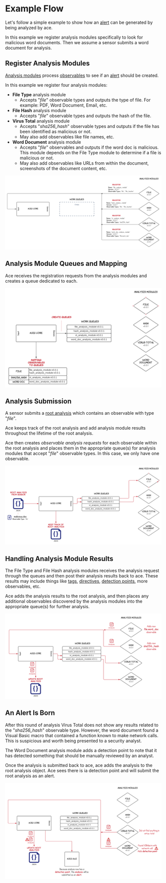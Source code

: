 # Example Flow

Let's follow a simple example to show how an [alert](../design/alerts.md) can be generated by being analyzed by ace.

In this example we register analysis modules specifically to look for malicious word documents.
Then we assume a sensor submits a word document for analysis.

## Register Analysis Modules

[Analysis modules](../design/analysis_module.md) process [observables](../design/observable.md) to see if an
[alert](../design/alerts.md) should be created.

In this example we register four analysis modules:

- **File Type** analysis module
    - Accepts "_file_" observable types and outputs the type of file. For example: PDF, Word Document,
      Email, etc.
- **File Hash** analysis module
    - Accepts "_file_" observable types and outputs the hash of the file.
- **Virus Total** analysis module
    - Accepts "_sha256_hash_" observable types and outputs if the file has been identified as malicious or not.
    - May also add observables like file names, etc.
- **Word Document** analysis module
    - Accepts "_file_" observables and outputs if the word doc is malicious. This module depends on the File Type module to determine if a file is malicious or not.
    - May also add observables like URLs from within the document, screenshots of the document content, etc.

![Analysis Module Registration](../../material/assets/images/ace2-core-example-flow-register.png)

## Analysis Module Queues and Mapping

Ace receives the registration requests from the analysis modules and creates a queue dedicated to each.

![Analysis Module Queues and Observable Mapping](../../material/assets/images/ace2-core-example-flow-register-2.png)

## Analysis Submission

A sensor submits a [root analysis](../design/root_analysis.md) which contains an observable with type "_file_".

Ace keeps track of the root analysis and add analysis module results throughout the lifetime of the root analysis.

Ace then creates _observable analysis requests_ for each observable within the root analysis and places them in the appropriate queue(s) for analysis modules that accept "_file_" observable types. In this case, we only have one observable.

![Root Analysis And Observable Submission](../../material/assets/images/ace2-core-example-flow-sensor-input.png)

## Handling Analysis Module Results

The File Type and File Hash analysis modules receives the analysis request through the queues and then post their analysis results back to ace. These results
 may include things like [tags](../design/tags.md), [directives](../design/directives.md), 
[detection points](../design/detection_points.md), more observables, etc.

Ace adds the analysis results to the root analysis, and then places any additional observables discovered by the analysis
modules into the appropriate queue(s) for further analysis.

![Analysis Results](../../material/assets/images/ace2-core-example-flow-analysis-results.png)

## An Alert Is Born

After this round of analysis Virus Total does not show any results related to the "_sha256_hash_" observable type.
However, the word document found a Visual Basic macro that contained a function known to make network calls. This
is suspicious and worth being presented to a security analyst.

The Word Document analysis module adds a detection point to note that it has detected something that should be
manually reviewed by an analyst.

Once the analysis is submitted back to ace, ace adds the analysis to the root analysis object. Ace sees there is ia detection point and will submit the root analysis as an alert.

![An Alert Is Born](../../material/assets/images/ace2-core-example-flow-create-alert.png)

